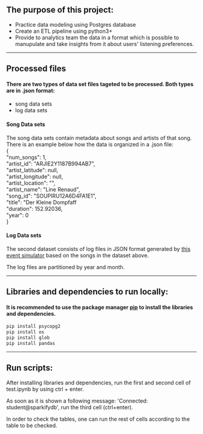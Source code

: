 ## The purpose of this project:
   * Practice data modeling using Postgres database
   * Create an ETL pipeline using python3+
   * Provide to analytics team the data in a format which is possible to manupulate and take insights from it about users' listening preferences.

----

## Processed files
#### There are two types of data set files tageted to be processed. Both types are in .json format:
   * song data sets
   * log data sets

#### Song Data sets
The song data sets contain metadata about songs and artists of that song. There is an example below how the data is organized in a .json file:<br/>
{<br/>"num_songs": 1,<br/> "artist_id": "ARJIE2Y1187B994AB7",<br/> "artist_latitude": null,<br/> "artist_longitude": null,<br/> "artist_location": "",<br/> "artist_name": "Line Renaud",<br/> "song_id": "SOUPIRU12A6D4FA1E1",<br/> "title": "Der Kleine Dompfaff <br/> "duration": 152.92036,<br/> "year": 0<br/>}

#### Log Data sets
The second dataset consists of log files in JSON format generated by [this event simulator](https://github.com/Interana/eventsim) based on the songs in the dataset above.

The log files are partitioned by year and month.

----

## Libraries and dependencies to run locally:
#### It is recommended to use the package manager [pip](https://pip.pypa.io/en/stable/) to install the libraries and dependencies.

```bash
pip install psycopg2
pip install os
pip install glob
pip install pandas
```

----

## Run scripts:
After installing libraries and dependencies, run the first and second cell of test.ipynb by using ctrl + enter.

As soon as it is shown a following message: 'Connected: student@sparkifydb', run the third cell (ctrl+enter).

In order to check the tables, one can run the rest of cells according to the table to be checked.




